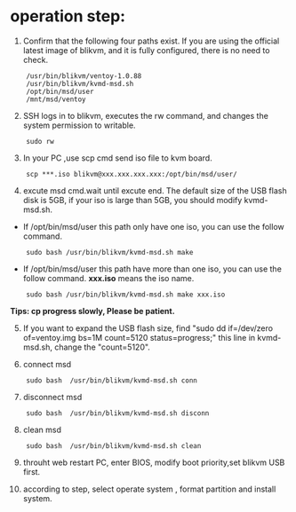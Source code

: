 # operation step:

1. Confirm that the following four paths exist. If you are using the official latest image of blikvm, and it is fully configured, there is no need to check.
```
	/usr/bin/blikvm/ventoy-1.0.88
	/usr/bin/blikvm/kvmd-msd.sh
	/opt/bin/msd/user    
	/mnt/msd/ventoy
```

2. SSH logs in to blikvm, executes the rw command, and changes the system permission to writable.
```
	sudo rw
```

3. In your PC ,use scp cmd send iso file to kvm board. 
```
	scp ***.iso blikvm@xxx.xxx.xxx.xxx:/opt/bin/msd/user/
```	
	
4. excute msd cmd.wait until excute end. The default size of the USB flash disk is 5GB, if your iso is large than 5GB, you should modify kvmd-msd.sh.
- If /opt/bin/msd/user this path only have one iso, you can use the follow command. 
```
	sudo bash /usr/bin/blikvm/kvmd-msd.sh make
```
- If /opt/bin/msd/user this path have more than one iso, you can use the follow command. **xxx.iso** means the iso name.
```
	sudo bash /usr/bin/blikvm/kvmd-msd.sh make xxx.iso
```

**Tips: cp progress slowly, Please be patient.**

5. If you want to expand the USB flash size, find "sudo dd if=/dev/zero of=ventoy.img bs=1M count=5120 status=progress;" this line in kvmd-msd.sh, change the "count=5120". 

	
6. connect msd
```
	sudo bash  /usr/bin/blikvm/kvmd-msd.sh conn
```
		
7. disconnect msd
```
	sudo bash  /usr/bin/blikvm/kvmd-msd.sh disconn
```

8. clean msd
```
	sudo bash  /usr/bin/blikvm/kvmd-msd.sh clean
```
		
9. throuht web restart PC, enter BIOS, modify boot priority,set blikvm USB first.

10. according to step, select operate system , format partition and install system.
